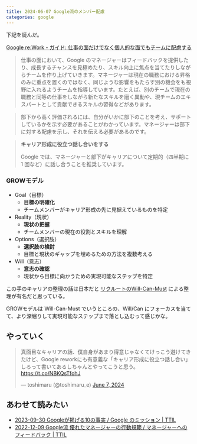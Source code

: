 ```yaml
---
title: 2024-06-07 Google流のメンバー配慮
categories: google
---
```


下記を読んだ。

[Google re:Work - ガイド: 仕事の面だけでなく個人的な面でもチームに配慮する](https://rework.withgoogle.com/jp/guides/managers-care-professionally-personally-for-team#introduction)

> 仕事の面において、Google のマネージャーはフィードバックを提供したり、成長するチャンスを見極めたり、スキル向上に焦点を当てたりしながらチームを作り上げていきます。マネージャーは現在の職務における昇格のみに重点を置くのではなく、同じような影響をもたらす別の機会をも視野に入れるようチームを指導しています。たとえば、別のチームで現在の職務と同等の仕事をしながら新たなスキルを磨く異動や、現チームのエキスパートとして貢献できるスキルの習得などがあります。

> 部下から高く評価されるには、自分がいかに部下のことを考え、サポートしているかを示す必要があることがわかっています。マネージャーは部下に対する配慮を示し、それを伝える必要があるのです。

> **キャリア形成に役立つ話し合いをする**
>
> Google では、マネージャーと部下がキャリアについて定期的（四半期に 1 回など）に話し合うことを推奨しています。

### GROWモデル

- Goal（目標）
  - **目標の明確化**
  - チームメンバーがキャリア形成の先に見据えているものを特定
- Reality（現状）
  - **現状の把握**
  - チームメンバーの現在の役割とスキルを理解
- Options（選択肢）
  - **選択肢の検討**
  - 目標と現状のギャップを埋めるための方法を複数考える
- Will（意志）
  - **意志の確認**
  - 現状から目標に向かうための実現可能なステップを特定

この手のキャリアの整理の話は日本だと [リクルートのWill-Can-Must](https://www.recruit.co.jp/blog/culture/20230921_4189.html) による整理が有名だと思っている。

GROWモデルは Will-Can-Must でいうところの、Will/Can にフォーカスを当てて、より深堀りして実現可能なステップまで落とし込むって感じかな。

## やっていく

<blockquote class="twitter-tweet"><p lang="ja" dir="ltr">真面目なキャリアの話、僕自身があまり得意じゃなくてけっこう避けてきたけど、Google reworkにも有意義な「キャリア形成に役立つ話し合い」しろって書いてあるしちゃんとやってこうと思う。<a href="https://t.co/NBKQsTfohJ">https://t.co/NBKQsTfohJ</a></p>&mdash; toshimaru (@toshimaru_e) <a href="https://twitter.com/toshimaru_e/status/1799140441289576815?ref_src=twsrc%5Etfw">June 7, 2024</a></blockquote> <script async src="https://platform.twitter.com/widgets.js" charset="utf-8"></script>

## あわせて読みたい

- [2023-09-30 Googleが掲げる10の事実 / Google のミッション \| TTIL](/2023-09-30)
- [2022-12-09 Google流 優れたマネージャーの行動規範 / マネージャーへのフィードバック \| TTIL](/2022-12-09)
